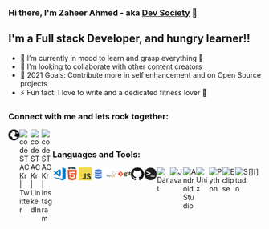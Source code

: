 ### Hi there, I'm Zaheer Ahmed - aka [Dev Society][website] 👋

## I'm a Full stack Developer, and hungry learner!!

- 🌱 I’m currently in mood to learn and grasp everything 🤣
- 👯 I’m looking to collaborate with other content creators
- 🥅 2021 Goals: Contribute more in self enhancement and on Open Source projects
- ⚡ Fun fact: I love to write and a dedicated fitness lover 🦾


### Connect with me and lets rock together:

[<img align="left" alt="codeSTACKr.com" width="22px" src="https://raw.githubusercontent.com/iconic/open-iconic/master/svg/globe.svg" />][website]
[<img align="left" alt="codeSTACKr | Twitter" width="22px" src="https://cdn.jsdelivr.net/npm/simple-icons@v3/icons/twitter.svg" />][twitter]
[<img align="left" alt="codeSTACKr | LinkedIn" width="22px" src="https://cdn.jsdelivr.net/npm/simple-icons@v3/icons/linkedin.svg" />][linkedin]
[<img align="left" alt="codeSTACKr | Instagram" width="22px" src="https://cdn.jsdelivr.net/npm/simple-icons@v3/icons/instagram.svg" />][instagram]

<br />

### Languages and Tools:

[<img align="left" alt="Visual Studio Code" width="26px" src="https://raw.githubusercontent.com/github/explore/80688e429a7d4ef2fca1e82350fe8e3517d3494d/topics/visual-studio-code/visual-studio-code.png" />][website]
[<img align="left" alt="HTML5" width="26px" src="https://raw.githubusercontent.com/github/explore/80688e429a7d4ef2fca1e82350fe8e3517d3494d/topics/html/html.png" />][website]
[<img align="left" alt="JavaScript" width="26px" src="https://raw.githubusercontent.com/github/explore/80688e429a7d4ef2fca1e82350fe8e3517d3494d/topics/javascript/javascript.png" />][website]
[<img align="left" alt="SQL" width="26px" src="https://raw.githubusercontent.com/github/explore/80688e429a7d4ef2fca1e82350fe8e3517d3494d/topics/sql/sql.png" />][website]
[<img align="left" alt="MySQL" width="26px" src="https://raw.githubusercontent.com/github/explore/80688e429a7d4ef2fca1e82350fe8e3517d3494d/topics/mysql/mysql.png" />][website]
[<img align="left" alt="Git" width="26px" src="https://raw.githubusercontent.com/github/explore/80688e429a7d4ef2fca1e82350fe8e3517d3494d/topics/git/git.png" />][website]
[<img align="left" alt="GitHub" width="26px" src="https://raw.githubusercontent.com/github/explore/78df643247d429f6cc873026c0622819ad797942/topics/github/github.png" />][website]
[<img align="left" alt="Terminal" width="26px" src="https://raw.githubusercontent.com/github/explore/80688e429a7d4ef2fca1e82350fe8e3517d3494d/topics/terminal/terminal.png" />][website]
[<img align="left" alt="Dart" width="26px" src="https://www.kindpng.com/picc/m/355-3557482_flutter-logo-png-transparent-png.png" />][website]
[<img align="left" alt="Java" width="26px" src="https://cpng.pikpng.com/pngl/s/204-2047555_datei-java-logo-svg-java-logo-svg-clipart.png" />][website]
[<img align="left" alt="Android Studio" width="26px" src="https://2.bp.blogspot.com/-tzm1twY_ENM/XlCRuI0ZkRI/AAAAAAAAOso/BmNOUANXWxwc5vwslNw3WpjrDlgs9PuwQCLcBGAsYHQ/s1600/pasted%2Bimage%2B0.png" />][website]
[<img align="left" alt="Unix" width="26px" src="https://images.vexels.com/media/users/3/141382/isolated/preview/c7a747215c71c95b99cc87db1c211d04-unix-logo-by-vexels.png" />][website]
[<img align="left" alt="Python" width="26px" src="https://image.pngaaa.com/138/619138-middle.png" />][]
[<img align="left" alt="Eclipse" width="26px" src="https://cdn.freebiesupply.com/logos/large/2x/eclipse-11-logo-svg-vector.svg" />][website]
[<img align="left" alt="Studio" width="26px" src="https://w7.pngwing.com/pngs/244/430/png-transparent-microsoft-sql-server-sql-server-management-studio-database-server-microsoft-angle-text-triangle.png" />][website]

[website]: https://devsociety-we.web.app/
[twitter]: https://twitter.com/AnsariZaheerAh2
[instagram]: https://www.instagram.com/_flirty.insane/
[linkedin]: https://www.linkedin.com/in/zaheer-ahmed-ansari-07a43215a/
